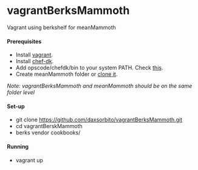 # vagrantBerksMammoth
Vagrant using berkshelf for meanMammoth

#### Prerequisites
* Install [vagrant](https://www.vagrantup.com/downloads.html).
* Install [chef-dk](https://downloads.chef.io/chef-dk/).
* Add opscode/chefdk/bin to your system PATH. Check [this](http://berkshelf.com/).
* Create meanMammoth folder or [clone it](https://github.com/daxsorbito/meanMammoth.git). 

_Note: vagrantBerksMammoth and meanMammoth should be on the same folder level_

#### Set-up
* git clone https://github.com/daxsorbito/vagrantBerksMammoth.git
* cd vagrantBerskMammoth
* berks vendor cookbooks/

#### Running
* vagrant up
